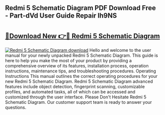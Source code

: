 ## Redmi 5 Schematic Diagram PDF Download Free - Part-dVd User Guide Repair lh9NS

# <h2><a href="http://dfr2e7.blite.top/?on=Redmi+5+Schematic+Diagram">🔗Download New 👉🔴 Redmi 5 Schematic Diagram</a></h2>

[![Redmi 5 Schematic Diagram download](https://i.imgur.com/lujVjoI.png)](http://dfr2e7.blite.top/?on=Redmi+5+Schematic+Diagram)
Hello and welcome to the user manual for your newly unpacked Redmi 5 Schematic Diagram. This guide is here to help you make the most of your product by providing a comprehensive overview of its features, installation process, operation instructions, maintenance tips, and troubleshooting procedures. Operating Instructions This manual outlines the correct operating procedures for your new Redmi 5 Schematic Diagram. Redmi 5 Schematic Diagram advanced features include object detection, fingerprint scanning, customizable profiles, and automated tasks, all of which can be accessed and customized through the user interface. Please Don't Hesitate Redmi 5 Schematic Diagram. Our customer support team is ready to answer your questions.

